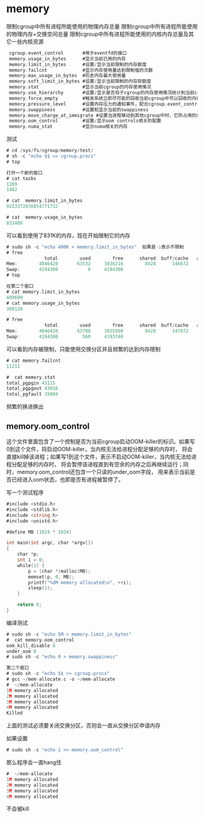 # memory

限制cgroup中所有进程所能使用的物理内存总量
限制cgroup中所有进程所能使用的物理内存+交换空间总量
限制cgroup中所有进程所能使用的内核内存总量及其它一些内核资源

```go
 cgroup.event_control       #用于eventfd的接口
 memory.usage_in_bytes      #显示当前已用的内存
 memory.limit_in_bytes      #设置/显示当前限制的内存额度
 memory.failcnt             #显示内存使用量达到限制值的次数
 memory.max_usage_in_bytes  #历史内存最大使用量
 memory.soft_limit_in_bytes #设置/显示当前限制的内存软额度
 memory.stat                #显示当前cgroup的内存使用情况
 memory.use_hierarchy       #设置/显示是否将子cgroup的内存使用情况统计到当前cgroup里面
 memory.force_empty         #触发系统立即尽可能的回收当前cgroup中可以回收的内存
 memory.pressure_level      #设置内存压力的通知事件，配合cgroup.event_control一起使用
 memory.swappiness          #设置和显示当前的swappiness
 memory.move_charge_at_immigrate #设置当进程移动到其他cgroup中时，它所占用的内存是否也随着移动过去
 memory.oom_control         #设置/显示oom controls相关的配置
 memory.numa_stat           #显示numa相关的内存
```

测试
```go
# cd /sys/fs/cgroup/memory/test/
# sh -c "echo $$ >> cgroup.procs"
# top

打开一个新的窗口
# cat tasks 
1289
1482

# cat  memory.limit_in_bytes    
9223372036854771712

# cat  memory.usage_in_bytes
831488

```
可以看到使用了831K的内存，现在开始限制它的内存
```go
# sudo sh -c "echo 400K > memory.limit_in_bytes"  如果是-1表示不限制
# free
              total        used        free      shared  buff/cache   available
Mem:        4046420       63532     3836216        8428      146672     3775948
Swap:       4194300           0     4194300
# top

在第二个窗口
# cat memory.limit_in_bytes 
409600
# cat memory.usage_in_bytes 
389120

# free
              total        used        free      shared  buff/cache   available
Mem:        4046420       63788     3835560        8428      147072     3775468
Swap:       4194300         560     4193740
```
可以看到内存被限制，只能使用交换分区并且频繁的达到内存限制
```go
# cat memory.failcnt
11211

#  cat memory.stat
total_pgpgin 43115
total_pgpgout 43016
total_pgfault 35004
```
频繁的换进换出

## memory.oom_control

这个文件里面包含了一个控制是否为当前cgroup启动OOM-killer的标识。如果写0到这个文件，将启动OOM-killer，当内核无法给进程分配足够的内存时，
将会直接kill掉该进程；如果写1到这个文件，表示不启动OOM-killer，当内核无法给进程分配足够的内存时，
将会暂停该进程直到有空余的内存之后再继续运行；同时，memory.oom_control还包含一个只读的under_oom字段，
用来表示当前是否已经进入oom状态，也即是否有进程被暂停了。

写一个测试程序
```go
#include <stdio.h>
#include <stdlib.h>
#include <string.h>
#include <unistd.h>

#define MB (1024 * 1024)

int main(int argc, char *argv[])
{
    char *p;
    int i = 0;
    while(1) {
        p = (char *)malloc(MB);
        memset(p, 0, MB);
        printf("%dM memory allocated\n", ++i);
        sleep(1);
    }

    return 0;
}
```
编译测试
```go
# sudo sh -c "echo 5M > memory.limit_in_bytes"
#  cat memory.oom_control
oom_kill_disable 0
under_oom 0
# sudo sh -c "echo 0 > memory.swappiness"

第二个窗口
# sudo sh -c "echo $$ >> cgroup.procs"
# gcc ~/mem-allocate.c -o ~/mem-allocate
#  ~/mem-allocate
1M memory allocated
2M memory allocated
3M memory allocated
4M memory allocated
Killed


```
上面的测试必须要关闭交换分区，否则会一直从交换分区申请内存

如果设置
```go
# sudo sh -c "echo 1 >> memory.oom_control"
```
那么程序会一直hang住
```go
#  ~/mem-allocate
1M memory allocated
2M memory allocated
3M memory allocated
4M memory allocated

```
不会被kill